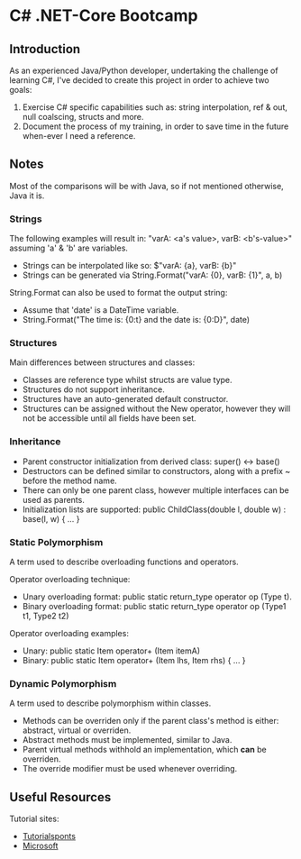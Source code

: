 # C# .NET-Core Bootcamp
## Introduction
As an experienced Java/Python developer, undertaking the challenge of learning C#, I've decided to create this project in order to achieve two goals:

1. Exercise C# specific capabilities such as: string interpolation, ref & out, null coalscing, structs and more.
2. Document the process of my training, in order to save time in the future when-ever I need a reference.

## Notes
Most of the comparisons will be with Java, so if not mentioned otherwise, Java it is.

### Strings
The following examples will result in: "varA: <a's value>, varB: <b's-value>" assuming 'a' & 'b' are variables.
* Strings can be interpolated like so: $"varA: {a}, varB: {b}"
* Strings can be generated via String.Format("varA: {0}, varB: {1}", a, b)

String.Format can also be used to format the output string:
* Assume that 'date' is a DateTime variable.
* String.Format("The time is: {0:t} and the date is: {0:D}", date)

### Structures
Main differences between structures and classes:
* Classes are reference type whilst structs are value type.
* Structures do not support inheritance.
* Structures have an auto-generated default constructor.
* Structures can be assigned without the New operator,  however they will not be accessible until all fields have been set.

### Inheritance
* Parent constructor initialization from derived class: super() <-> base()
* Destructors can be defined similar to constructors, along with a prefix ~ before the method name.
* There can only be one parent class, however multiple interfaces can be used as parents.
* Initialization lists are supported: public ChildClass(double l, double w) : base(l, w) { ... }

### Static Polymorphism
A term used to describe overloading functions and operators.

Operator overloading technique:
* Unary overloading format: public static return_type operator op (Type t).
* Binary overloading format: public static return_type operator op (Type1 t1, Type2 t2)  

Operator overloading examples:
* Unary: public static Item operator+ (Item itemA)
* Binary: public static Item operator+ (Item lhs, Item rhs) { ... }

### Dynamic Polymorphism
A term used to describe polymorphism within classes.
* Methods can be overriden only if the parent class's method is either: abstract, virtual or overriden.
* Abstract methods must be implemented, similar to Java.
* Parent virtual methods withhold an implementation, which <b>can</b> be overriden.
* The override modifier must be used whenever overriding.

## Useful Resources
Tutorial sites:
* [Tutorialsponts](https://www.tutorialspoint.com/csharp/)
* [Microsoft](https://docs.microsoft.com/en-us/dotnet/csharp/)
